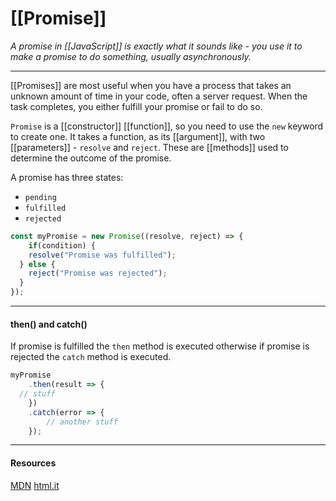 # [[Promise]]
*A promise in [[JavaScript]] is exactly what it sounds like - you use it to make a promise to do something, usually asynchronously.*

---

[[Promises]] are most useful when you have a process that takes an unknown amount of time in your code, often a server request.
When the task completes, you either fulfill your promise or fail to do so.

`Promise` is a [[constructor]] [[function]], so you need to use the `new` keyword to create one. It takes a function, as its [[argument]], with two [[parameters]] - `resolve` and `reject`. These are [[methods]] used to determine the outcome of the promise.

A promise has three states:
- `pending`
- `fulfilled`
- `rejected`

```js
const myPromise = new Promise((resolve, reject) => {
	if(condition) {
    resolve("Promise was fulfilled");
  } else {
    reject("Promise was rejected");
  }
});
```

---

#### then() and catch()

If promise is fulfilled the `then` method is executed otherwise if promise is rejected the `catch` method is executed.

```js
myPromise
	.then(result => {
  // stuff
	})
	.catch(error => {
		// another stuff
	});
```

---

#### Resources

[MDN](https://developer.mozilla.org/en-US/docs/Web/JavaScript/Reference/Global_Objects/Promise?retiredLocale=it)
[html\.it](https://www.html.it/pag/65391/promise-native/)
